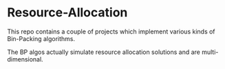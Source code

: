 Resource-Allocation
===================

This repo contains a couple of projects which implement various kinds of Bin-Packing algorithms. 

The BP algos actually simulate resource allocation solutions and are multi-dimensional. 
